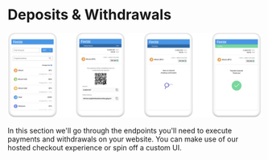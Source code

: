 # Deposits & Withdrawals

![A typical deposit lifecycle from the POV of the end-user](../../.gitbook/assets/component-75.png)

In this section we'll go through the endpoints you'll need to execute payments and withdrawals on your website. You can make use of our hosted checkout experience or spin off a custom UI.

